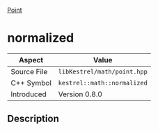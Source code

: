 [Point](index.md)
# normalized
| Aspect | Value |
| --- | --- |
| Source File | `libKestrel/math/point.hpp` |
| C++ Symbol | `kestrel::math::normalized` |
| Introduced | Version 0.8.0 |
## Description
